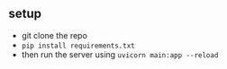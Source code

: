 ## setup
- git clone the repo
- `pip install requirements.txt`
- then run the server using `uvicorn main:app --reload`

  

